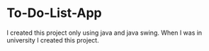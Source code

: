 # To-Do-List-App
I created this project only using java and java swing.
When I was in university I created this project.

